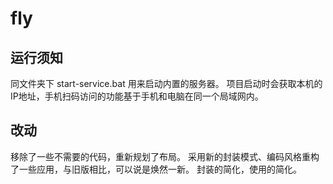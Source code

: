 # fly


## 运行须知

同文件夹下 start-service.bat  用来启动内置的服务器。
项目启动时会获取本机的IP地址，手机扫码访问的功能基于手机和电脑在同一个局域网内。




## 改动


移除了一些不需要的代码，重新规划了布局。
采用新的封装模式、编码风格重构了一些应用，与旧版相比，可以说是焕然一新。
封装的简化，使用的简化。
